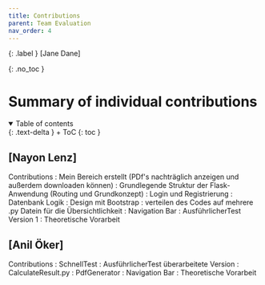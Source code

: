 ```yaml
---
title: Contributions
parent: Team Evaluation
nav_order: 4
---
```


{: .label }
[Jane Dane]

{: .no_toc }
# Summary of individual contributions

<details open markdown="block">
{: .text-delta }
<summary>Table of contents</summary>
+ ToC
{: toc }
</details>

## [Nayon Lenz]

Contributions
: Mein Bereich erstellt (PDf's nachträglich anzeigen und außerdem downloaden können)
: Grundlegende Struktur der Flask-Anwendung (Routing und Grundkonzept)
: Login und Registrierung
: Datenbank Logik
: Design mit Bootstrap
: verteilen des Codes auf mehrere .py Datein für die Übersichtlichkeit
: Navigation Bar
: AusführlicherTest Version 1
: Theoretische Vorarbeit

## [Anil Öker]

Contributions
: SchnellTest
: AusführlicherTest überarbeitete Version
: CalculateResult.py
: PdfGenerator
: Navigation Bar
: Theoretische Vorarbeit
